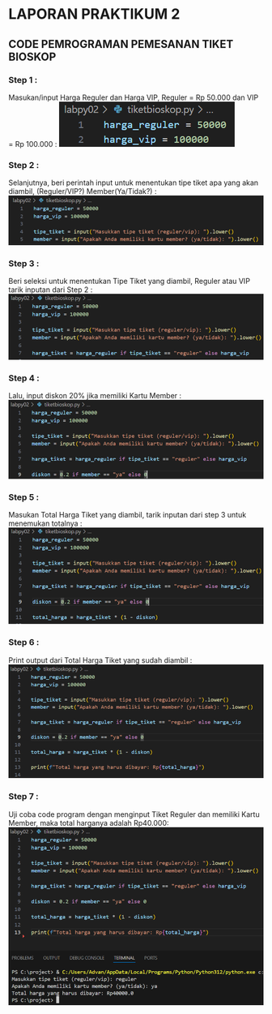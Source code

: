 # LAPORAN PRAKTIKUM 2

## CODE PEMROGRAMAN PEMESANAN TIKET BIOSKOP

### Step 1 :
Masukan/input Harga Reguler dan Harga VIP, Reguler = Rp 50.000 dan VIP = Rp 100.000 :
![gambar1](ss/harga.png)

### Step 2 :
Selanjutnya, beri perintah input untuk menentukan tipe tiket apa yang akan diambil, (Reguler/VIP?) Member(Ya/Tidak?) :
![gambar1](ss/tipe.png)

### Step 3 :
Beri seleksi untuk menentukan Tipe Tiket yang diambil, Reguler atau VIP tarik inputan dari Step 2 :
![gambar1](ss/tiket.png)

### Step 4 :
Lalu, input diskon 20% jika memiliki Kartu Member :
![gambar1](ss/diskon.png)

### Step 5 :
Masukan Total Harga Tiket yang diambil, tarik inputan dari step 3 untuk menemukan totalnya :
![gambar1](ss/total.png)

### Step 6 :
Print output dari Total Harga Tiket yang sudah diambil :
![gambar1](ss/print.png)

### Step 7 :
Uji coba code program dengan menginput Tiket Reguler dan memiliki Kartu Member, maka total harganya adalah Rp40.000:
![gambar1](ss/run.png)
